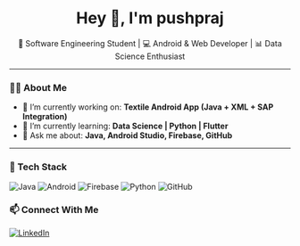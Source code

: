 <h1 align="center">Hey 👋, I'm pushpraj</h1>
<p align="center">🚀 Software Engineering Student | 💻 Android & Web Developer | 📊 Data Science Enthusiast</p>

---

### 👨‍💻 About Me

- 🔭 I’m currently working on: **Textile Android App (Java + XML + SAP Integration)**
- 🌱 I’m currently learning: **Data Science | Python | Flutter**
- 💬 Ask me about: **Java, Android Studio, Firebase, GitHub**

---

### 🚀 Tech Stack

![Java](https://img.shields.io/badge/Java-ED8B00?style=for-the-badge&logo=java&logoColor=white)
![Android](https://img.shields.io/badge/Android-3DDC84?style=for-the-badge&logo=android&logoColor=white)
![Firebase](https://img.shields.io/badge/Firebase-FFCA28?style=for-the-badge&logo=firebase&logoColor=black)
![Python](https://img.shields.io/badge/Python-3776AB?style=for-the-badge&logo=python&logoColor=white)
![GitHub](https://img.shields.io/badge/GitHub-100000?style=for-the-badge&logo=github&logoColor=white)



### 📫 Connect With Me
[![LinkedIn](https://img.shields.io/badge/-LinkedIn-blue?style=for-the-badge&logo=Linkedin&logoColor=white)](https://linkedin.com/in/pushpraj-gadhvi-04693b286)
